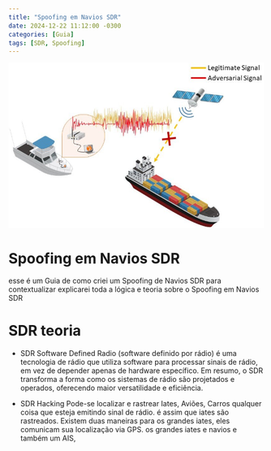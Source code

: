 ```yaml
---
title: "Spoofing em Navios SDR"
date: 2024-12-22 11:12:00 -0300
categories: [Guia]
tags: [SDR, Spoofing]
---
```


![imagem](https://github.com/Mach1nee/Mach1nee.github.io/blob/main/imagens/Logic-of-jamming-and-spoofing-attacks-against-vessels.png)

# Spoofing em Navios SDR

esse é um Guia de como criei um Spoofing de Navios SDR
para contextualizar explicarei toda a lógica e teoria sobre o Spoofing em Navios SDR

# SDR teoria
* SDR Software Defined Radio (software definido por rádio)
é uma tecnologia de rádio que utiliza software para processar sinais de rádio,
em vez de depender apenas de hardware específico. Em resumo, o SDR transforma a forma
como os sistemas de rádio são projetados e operados, oferecendo maior versatilidade e eficiência.

* SDR Hacking
  Pode-se localizar e rastrear Iates, Aviões, Carros qualquer coisa que esteja emitindo sinal de rádio.
  é assim que iates são rastreados. Existem duas maneiras para os grandes iates, eles comunicam sua localização via GPS. os grandes iates e navios e também um AIS, 
